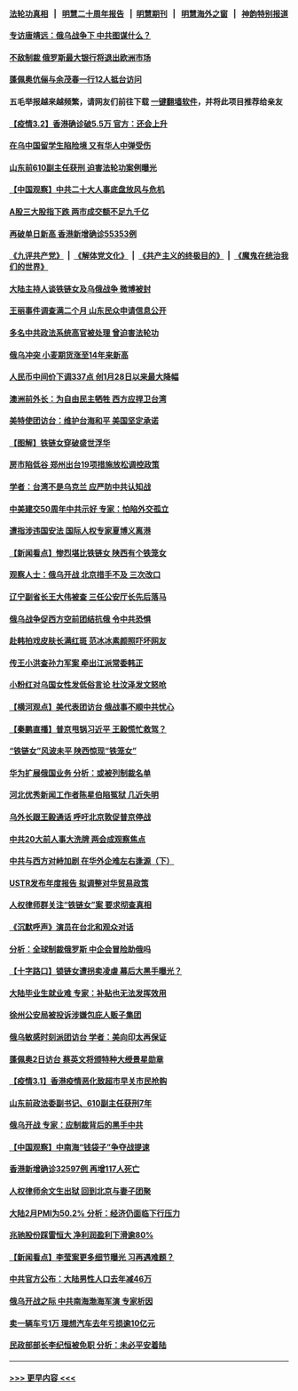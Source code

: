 #### [法轮功真相](https://github.com/gfw-breaker/truth/blob/master/README.md?t=0) &nbsp;&nbsp;|&nbsp;&nbsp; [明慧二十周年报告](https://github.com/gfw-breaker/mh-reports/blob/master/README.md?t=0) &nbsp;&nbsp;|&nbsp;&nbsp;[明慧期刊](https://github.com/gfw-breaker/mh-qikan) &nbsp;&nbsp;|&nbsp;&nbsp; [明慧海外之窗](https://github.com/gfw-breaker/mh-news/blob/master/README.md?t=0) &nbsp;&nbsp;|&nbsp;&nbsp; [神韵特别报道](https://github.com/gfw-breaker/mh-news/blob/master/shenyun.md?t=0)
#### [专访唐靖远：俄乌战争下 中共图谋什么？](../pages/nsc413/n13616525.md?t=03030201) 
#### [不敌制裁 俄罗斯最大银行将退出欧洲市场](../pages/nsc413/n13616299.md?t=03030201) 
#### [蓬佩奥伉俪与余茂春一行12人抵台访问](../pages/nsc413/n13616426.md?t=03030201) 
#### 五毛举报越来越频繁，请网友们前往下载 [一键翻墙软件](https://github.com/gfw-breaker/ssr-accounts)，并将此项目推荐给亲友
#### [【疫情3.2】香港确诊破5.5万 官方：还会上升](../pages/nsc413/n13616098.md?t=03030201) 
#### [在乌中国留学生陷险境 又有华人中弹受伤](../pages/nsc413/n13616307.md?t=03030201) 
#### [山东前610副主任获刑 迫害法轮功案例曝光](../pages/nsc413/n13613775.md?t=03030201) 
#### [【中国观察】中共二十大人事底盘放风与危机](../pages/nsc413/n13616103.md?t=03030201) 
#### [A股三大股指下跌 两市成交额不足九千亿](../pages/nsc413/n13615992.md?t=03030201) 
#### [再破单日新高 香港新增确诊55353例](../pages/nsc413/n13616047.md?t=03030201) 
#### [《九评共产党》](https://github.com/begood0513/9ping.md/blob/master/README.md) &nbsp;|&nbsp; [《解体党文化》](../../../../jtdwh.md/blob/master/README.md)  &nbsp;|&nbsp; [《共产主义的终极目的》](../../../../gczydzjmd.md/blob/master/README.md) &nbsp;|&nbsp; [《魔鬼在统治我们的世界》](../../../../mgztzwmdsj.md/blob/master/README.md) 
#### [大陆主持人谈铁链女及乌俄战争 微博被封](../pages/nsc413/n13616056.md?t=03030201) 
#### [王丽事件调查满二个月 山东民众申请信息公开](../pages/nsc413/n13615974.md?t=03030201) 
#### [多名中共政法系统高官被处理 曾迫害法轮功](../pages/nsc413/n13615955.md?t=03030201) 
#### [俄乌冲突 小麦期货涨至14年来新高](../pages/nsc413/n13615909.md?t=03030201) 
#### [人民币中间价下调337点 创1月28日以来最大降幅](../pages/nsc413/n13615861.md?t=03030201) 
#### [澳洲前外长：为自由民主牺牲 西方应捍卫台湾](../pages/nsc413/n13615338.md?t=03030201) 
#### [美特使团访台：维护台海和平 美国坚定承诺](../pages/nsc413/n13615461.md?t=03030201) 
#### [【图解】铁链女穿破盛世浮华](../pages/nsc413/n13614870.md?t=03030201) 
#### [房市陷低谷 郑州出台19项措施放松调控政策](../pages/nsc413/n13614990.md?t=03030201) 
#### [学者：台湾不是乌克兰 应严防中共认知战](../pages/nsc413/n13615309.md?t=03030201) 
#### [中美建交50周年中共示好 专家：怕陷外交孤立](../pages/nsc413/n13614991.md?t=03030201) 
#### [遭指涉违国安法 国际人权专家夏博义离港](../pages/nsc413/n13615245.md?t=03030201) 
#### [【新闻看点】惨烈堪比铁链女 陕西有个铁笼女](../pages/nsc413/n13614701.md?t=03030201) 
#### [观察人士：俄乌开战 北京措手不及 三次改口](../pages/nsc413/n13614921.md?t=03030201) 
#### [辽宁副省长王大伟被查 三任公安厅长先后落马](../pages/nsc413/n13614720.md?t=03030201) 
#### [俄乌战争促西方空前团结抗俄 令中共恐惧](../pages/nsc413/n13614836.md?t=03030201) 
#### [赴韩拍戏皮肤长满红斑 范冰冰素颜照吓坏网友](../pages/nsc413/n13614888.md?t=03030201) 
#### [传王小洪查孙力军案 牵出江派常委韩正](../pages/nsc413/n13613724.md?t=03030201) 
#### [小粉红对乌国女性发低俗言论 杜汶泽发文怒呛](../pages/nsc413/n13615002.md?t=03030201) 
#### [【横河观点】美代表团访台 俄战事不顺中共忧心](../pages/nsc413/n13614839.md?t=03030201) 
#### [【秦鹏直播】普京甩锅习近平 王毅慌忙救驾？](../pages/nsc413/n13614791.md?t=03030201) 
#### [“铁链女”风波未平 陕西惊现“铁笼女”](../pages/nsc413/n13614462.md?t=03030201) 
#### [华为扩展俄国业务 分析：或被列制裁名单](../pages/nsc413/n13614717.md?t=03030201) 
#### [河北优秀新闻工作者陈星伯陷冤狱 几近失明](../pages/nsc413/n13611204.md?t=03030201) 
#### [乌外长跟王毅通话 呼吁北京敦促普京停战](../pages/nsc413/n13614454.md?t=03030201) 
#### [中共20大前人事大洗牌 两会成观察焦点](../pages/nsc413/n13611862.md?t=03030201) 
#### [中共与西方对峙加剧 在华外企难左右逢源（下）](../pages/nsc413/n13614588.md?t=03030201) 
#### [USTR发布年度报告 拟调整对华贸易政策](../pages/nsc413/n13614438.md?t=03030201) 
#### [人权律师群关注“铁链女”案 要求彻查真相](../pages/nsc413/n13613579.md?t=03030201) 
#### [《沉默呼声》演员在台北和观众对话](../pages/nsc413/n13612434.md?t=03030201) 
#### [分析：全球制裁俄罗斯 中企会冒险助俄吗](../pages/nsc413/n13614307.md?t=03030201) 
#### [【十字路口】锁链女遭拐卖凌虐 幕后大黑手曝光？](../pages/nsc413/n13613897.md?t=03030201) 
#### [大陆毕业生就业难 专家：补贴也无法发挥效用](../pages/nsc413/n13613609.md?t=03030201) 
#### [徐州公安局被投诉涉嫌包庇人贩子集团](../pages/nsc413/n13614227.md?t=03030201) 
#### [俄乌敏感时刻派团访台 学者：美向印太再保证](../pages/nsc413/n13613722.md?t=03030201) 
#### [蓬佩奥2日访台 蔡英文将颁特种大绶景星勋章](../pages/nsc413/n13613819.md?t=03030201) 
#### [【疫情3.1】香港疫情恶化致超市早关市民抢购](../pages/nsc413/n13613791.md?t=03030201) 
#### [山东前政法委副书记、610副主任获刑7年](../pages/nsc413/n13613702.md?t=03030201) 
#### [俄乌开战 专家：应制裁背后的黑手中共](../pages/nsc413/n13613568.md?t=03030201) 
#### [【中国观察】中南海“钱袋子”争夺战提速](../pages/nsc413/n13613366.md?t=03030201) 
#### [香港新增确诊32597例 再增117人死亡](../pages/nsc413/n13613561.md?t=03030201) 
#### [人权律师余文生出狱 回到北京与妻子团聚](../pages/nsc413/n13613282.md?t=03030201) 
#### [大陆2月PMI为50.2% 分析：经济仍面临下行压力](../pages/nsc413/n13613337.md?t=03030201) 
#### [兆驰股份踩雷恒大 净利润盈利下滑逾80%](../pages/nsc413/n13612798.md?t=03030201) 
#### [【新闻看点】李莹案更多细节曝光 习再遇难题？](../pages/nsc413/n13611754.md?t=03030201) 
#### [中共官方公布：大陆男性人口去年减46万](../pages/nsc413/n13612917.md?t=03030201) 
#### [俄乌开战之际 中共南海渤海军演 专家析因](../pages/nsc413/n13612549.md?t=03030201) 
#### [卖一辆车亏1万 理想汽车去年亏损逾10亿元](../pages/nsc413/n13612476.md?t=03030201) 
#### [民政部部长李纪恒被免职 分析：未必平安着陆](../pages/nsc413/n13612706.md?t=03030201) 

----
#### [ >>> 更早内容 <<< ](../indexes/nsc413-earlier.md)
